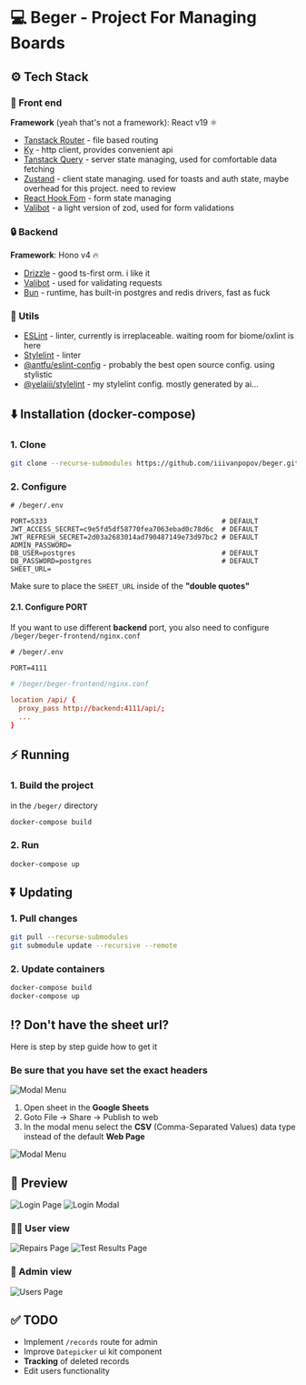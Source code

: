 # 💻 Beger - Project For Managing Boards

## ⚙️ Tech Stack

### 📱 Front end

**Framework** (yeah that's not a framework): React v19 ⚛️

- [Tanstack Router](https://tanstack.com/router/latest) - file based routing
- [Ky](https://github.com/sindresorhus/ky) - http client, provides convenient api
- [Tanstack Query](https://tanstack.com/query/latest) - server state managing, used for comfortable data fetching
- [Zustand](https://zustand.docs.pmnd.rs/getting-started/introduction) - client state managing. used for toasts and auth state, maybe overhead for this project. need to review
- [React Hook Fom](https://react-hook-form.com/) - form state managing
- [Valibot](https://valibot.dev/) - a light version of zod, used for form validations

### 🔒 Backend

**Framework**: Hono v4 🔥

- [Drizzle](https://orm.drizzle.team/) - good ts-first orm. i like it
- [Valibot](https://valibot.dev/) - used for validating requests
- [Bun](https://bun.com/) - runtime, has built-in postgres and redis drivers, fast as fuck

### 🔧 Utils

- [ESLint](https://eslint.org/) - linter, currently is irreplaceable. waiting room for biome/oxlint is here
- [Stylelint](https://stylelint.io/) - linter
- [@antfu/eslint-config](https://github.com/antfu/eslint-config) - probably the best open source config. using stylistic
- [@yelaiii/stylelint](https://github.com/iiivanpopov/stylelint-config) - my stylelint config. mostly generated by ai...

## ⬇️ Installation (docker-compose)

### 1. Clone

```bash
git clone --recurse-submodules https://github.com/iiivanpopov/beger.git
```

### 2. Configure

```dotenv
# /beger/.env

PORT=5333                                           # DEFAULT
JWT_ACCESS_SECRET=c9e5fd5df58770fea7063ebad0c78d6c  # DEFAULT
JWT_REFRESH_SECRET=2d03a2683014ad790487149e73d97bc2 # DEFAULT
ADMIN_PASSWORD=
DB_USER=postgres                                    # DEFAULT
DB_PASSWORD=postgres                                # DEFAULT
SHEET_URL=
```

Make sure to place the `SHEET_URL` inside of the **"double quotes"**

#### 2.1. Configure **PORT**

If you want to use different **backend** port,
you also need to configure `/beger/beger-frontend/nginx.conf`

```dotenv
# /beger/.env

PORT=4111
```

```conf
# /beger/beger-frontend/nginx.conf

location /api/ {
  proxy_pass http://backend:4111/api/;
  ...
}
```

## ⚡ Running

### 1. Build the project

in the `/beger/` directory

```bash
docker-compose build
```

### 2. Run

```bash
docker-compose up
```

## ⏬ Updating

### 1. Pull changes

```bash
git pull --recurse-submodules
git submodule update --recursive --remote
```

### 2. Update containers

```bash
docker-compose build
docker-compose up
```

## ⁉️ Don't have the sheet url?

Here is step by step guide how to get it

### Be sure that you have set the exact headers

![Modal Menu](/assets/proper-format.png)

1. Open sheet in the **Google Sheets**
2. Goto File -> Share -> Publish to web
3. In the modal menu select the **CSV** (Comma-Separated Values) data type instead of the default **Web Page**

![Modal Menu](/assets/get-sheet-url.png)

## 👀 Preview

![Login Page](/assets/login-page.png)
![Login Modal](/assets/login-modal.png)

### 🧑‍⚕️ User view

![Repairs Page](/assets/repairs-page.png)
![Test Results Page](/assets/test-results-page.png)

### 👮 Admin view

![Users Page](/assets/users-page.png)

## ✅ TODO

- Implement `/records` route for admin
- Improve `Datepicker` ui kit component
- **Tracking** of deleted records
- Edit users functionality
